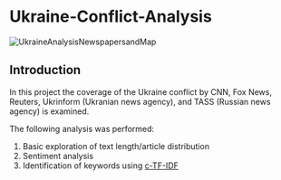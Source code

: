 # Ukraine-Conflict-Analysis

![UkraineAnalysisNewspapersandMap](https://user-images.githubusercontent.com/117476344/200758790-9dec9481-ffc5-4a56-9a80-d69cbfbae4ff.png)

## Introduction ##

In this project the coverage of the Ukraine conflict by CNN, Fox News, Reuters, Ukrinform (Ukranian news agency), and TASS (Russian news agency) is examined.

The following analysis was performed:

1. Basic exploration of text length/article distribution
2. Sentiment analysis
3. Identification of keywords using [c-TF-IDF](https://github.com/MaartenGr/cTFIDF)
